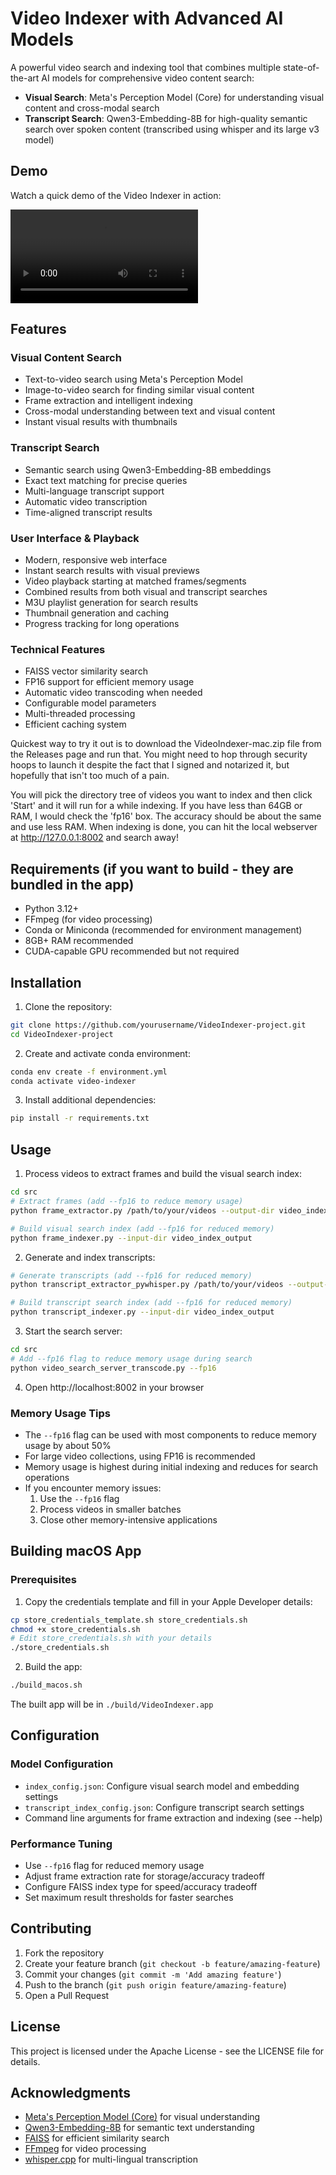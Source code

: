 # Video Indexer with Advanced AI Models

A powerful video search and indexing tool that combines multiple state-of-the-art AI models for comprehensive video content search:

- **Visual Search**: Meta's Perception Model (Core) for understanding visual content and cross-modal search
- **Transcript Search**: Qwen3-Embedding-8B for high-quality semantic search over spoken content (transcribed using whisper and its large v3 model)

## Demo

Watch a quick demo of the Video Indexer in action:

<video src="assets/demo.mp4" controls="controls" style="max-width: 730px;">
</video>

## Features

### Visual Content Search
- Text-to-video search using Meta's Perception Model
- Image-to-video search for finding similar visual content
- Frame extraction and intelligent indexing
- Cross-modal understanding between text and visual content
- Instant visual results with thumbnails

### Transcript Search
- Semantic search using Qwen3-Embedding-8B embeddings
- Exact text matching for precise queries
- Multi-language transcript support
- Automatic video transcription
- Time-aligned transcript results

### User Interface & Playback
- Modern, responsive web interface
- Instant search results with visual previews
- Video playback starting at matched frames/segments
- Combined results from both visual and transcript searches
- M3U playlist generation for search results
- Thumbnail generation and caching
- Progress tracking for long operations

### Technical Features
- FAISS vector similarity search
- FP16 support for efficient memory usage
- Automatic video transcoding when needed
- Configurable model parameters
- Multi-threaded processing
- Efficient caching system

Quickest way to try it out is to download the VideoIndexer-mac.zip file from the Releases page and run that.  You might need to hop through security hoops to launch it despite the fact that I signed and notarized it, but hopefully that isn't too much of a pain.

You will pick the directory tree of videos you want to index and then click 'Start' and it will run for a while indexing.  If you have less than 64GB or RAM, I would check the 'fp16' box.  The accuracy should be about the same and use less RAM.  When indexing is done, you can hit the local webserver at http://127.0.0.1:8002 and search away!

## Requirements (if you want to build - they are bundled in the app)

- Python 3.12+
- FFmpeg (for video processing)
- Conda or Miniconda (recommended for environment management)
- 8GB+ RAM recommended
- CUDA-capable GPU recommended but not required

## Installation

1. Clone the repository:
```bash
git clone https://github.com/yourusername/VideoIndexer-project.git
cd VideoIndexer-project
```

2. Create and activate conda environment:
```bash
conda env create -f environment.yml
conda activate video-indexer
```

3. Install additional dependencies:
```bash
pip install -r requirements.txt
```

## Usage

1. Process videos to extract frames and build the visual search index:
```bash
cd src
# Extract frames (add --fp16 to reduce memory usage)
python frame_extractor.py /path/to/your/videos --output-dir video_index_output

# Build visual search index (add --fp16 for reduced memory)
python frame_indexer.py --input-dir video_index_output
```

2. Generate and index transcripts:
```bash
# Generate transcripts (add --fp16 for reduced memory)
python transcript_extractor_pywhisper.py /path/to/your/videos --output-dir video_index_output

# Build transcript search index (add --fp16 for reduced memory)
python transcript_indexer.py --input-dir video_index_output
```

3. Start the search server:
```bash
cd src
# Add --fp16 flag to reduce memory usage during search
python video_search_server_transcode.py --fp16
```

4. Open http://localhost:8002 in your browser

### Memory Usage Tips

- The `--fp16` flag can be used with most components to reduce memory usage by about 50%
- For large video collections, using FP16 is recommended
- Memory usage is highest during initial indexing and reduces for search operations
- If you encounter memory issues:
  1. Use the `--fp16` flag
  2. Process videos in smaller batches
  3. Close other memory-intensive applications

## Building macOS App

### Prerequisites

1. Copy the credentials template and fill in your Apple Developer details:
```bash
cp store_credentials_template.sh store_credentials.sh
chmod +x store_credentials.sh
# Edit store_credentials.sh with your details
./store_credentials.sh
```

2. Build the app:
```bash
./build_macos.sh
```

The built app will be in `./build/VideoIndexer.app`

## Configuration

### Model Configuration
- `index_config.json`: Configure visual search model and embedding settings
- `transcript_index_config.json`: Configure transcript search settings
- Command line arguments for frame extraction and indexing (see --help)

### Performance Tuning
- Use `--fp16` flag for reduced memory usage
- Adjust frame extraction rate for storage/accuracy tradeoff
- Configure FAISS index type for speed/accuracy tradeoff
- Set maximum result thresholds for faster searches

## Contributing

1. Fork the repository
2. Create your feature branch (`git checkout -b feature/amazing-feature`)
3. Commit your changes (`git commit -m 'Add amazing feature'`)
4. Push to the branch (`git push origin feature/amazing-feature`)
5. Open a Pull Request

## License

This project is licensed under the Apache License - see the LICENSE file for details.

## Acknowledgments

- [Meta's Perception Model (Core)](https://github.com/facebookresearch/perception_models) for visual understanding
- [Qwen3-Embedding-8B](https://huggingface.co/Qwen/Qwen3-Embedding-8B) for semantic text understanding
- [FAISS](https://github.com/facebookresearch/faiss) for efficient similarity search
- [FFmpeg](https://ffmpeg.org/) for video processing 
- [whisper.cpp](https://github.com/ggml-org/whisper.cpp) for multi-lingual transcription